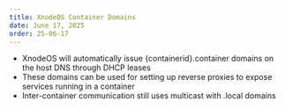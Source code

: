 ```yaml
---
title: XnodeOS Container Domains
date: June 17, 2025
order: 25-06-17
---
```


- XnodeOS will automatically issue {containerid}.container domains on the host DNS through DHCP leases
- These domains can be used for setting up reverse proxies to expose services running in a container
- Inter-container communication still uses multicast with .local domains
